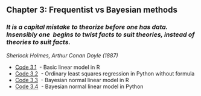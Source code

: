 ## Chapter 3: Frequentist vs Bayesian methods  

### *It is a capital mistake to theorize before one has data. Insensibly one  begins to twist facts to suit theories, instead of theories to suit facts.*    
*Sherlock Holmes, Arthur Conan Doyle (1887)*

- [Code 3.1](https://github.com/astrobayes/BMAD/blob/master/chapter_3/code_3.1.R)  - Basic linear model in R
- [Code 3.2](https://github.com/astrobayes/BMAD/blob/master/chapter_3/code_3.2.py)  - Ordinary least squares regression in Python without formula
- [Code 3.3](https://github.com/astrobayes/BMAD/blob/master/chapter_3/code_3.3.R)  - Bayesian normal linear model in R
- [Code 3.4](https://github.com/astrobayes/BMAD/blob/master/chapter_3/code_3.4.py)  - Bayesian normal linear model in Python

